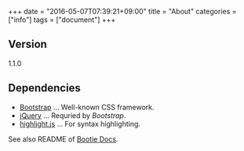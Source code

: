+++
date = "2016-05-07T07:39:21+09:00"
title = "About"
categories = ["info"]
tags = ["document"]
+++

## Version

1.1.0

## Dependencies

* [Bootstrap](http://getbootstrap.com/) ... Well-known CSS framework.
* [jQuery](https://jquery.com/) ... Requried by _Bootstrap_.
* [highlight.js](https://highlightjs.org/) ... For syntax highlighting.

See also README of [Bootie Docs](https://github.com/key-amb/hugo-theme-bootie-docs).
